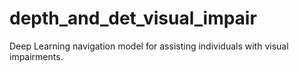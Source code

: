 # depth_and_det_visual_impair
Deep Learning navigation model for assisting individuals with visual impairments.
